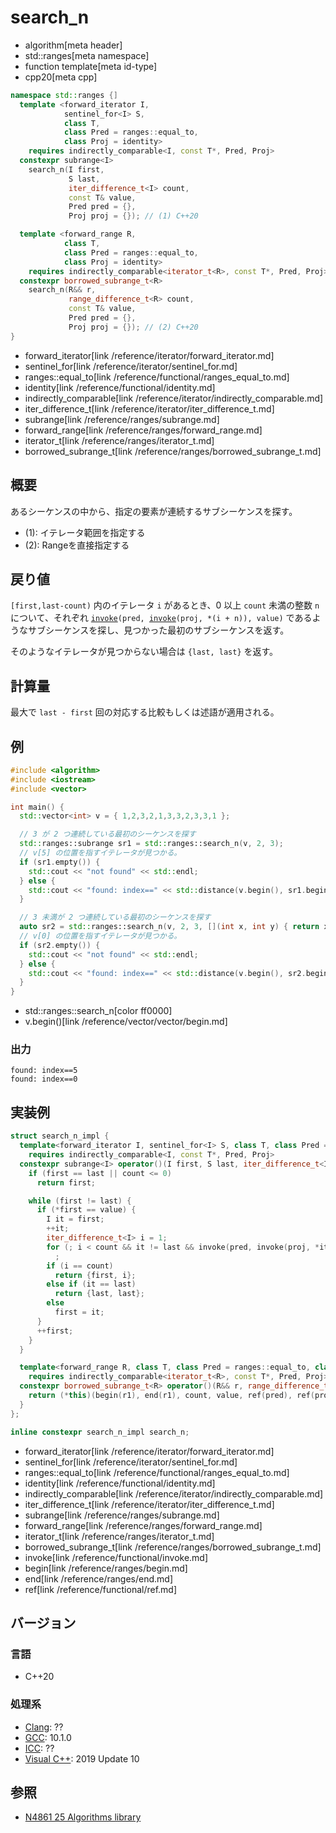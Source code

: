 # search_n
* algorithm[meta header]
* std::ranges[meta namespace]
* function template[meta id-type]
* cpp20[meta cpp]

```cpp
namespace std::ranges {]
  template <forward_iterator I,
            sentinel_for<I> S,
            class T,
            class Pred = ranges::equal_to,
            class Proj = identity>
    requires indirectly_comparable<I, const T*, Pred, Proj>
  constexpr subrange<I>
    search_n(I first,
             S last,
             iter_difference_t<I> count,
             const T& value,
             Pred pred = {},
             Proj proj = {}); // (1) C++20

  template <forward_range R,
            class T,
            class Pred = ranges::equal_to,
            class Proj = identity>
    requires indirectly_comparable<iterator_t<R>, const T*, Pred, Proj>
  constexpr borrowed_subrange_t<R>
    search_n(R&& r,
             range_difference_t<R> count,
             const T& value,
             Pred pred = {},
             Proj proj = {}); // (2) C++20
}
```
* forward_iterator[link /reference/iterator/forward_iterator.md]
* sentinel_for[link /reference/iterator/sentinel_for.md]
* ranges::equal_to[link /reference/functional/ranges_equal_to.md]
* identity[link /reference/functional/identity.md]
* indirectly_comparable[link /reference/iterator/indirectly_comparable.md]
* iter_difference_t[link /reference/iterator/iter_difference_t.md]
* subrange[link /reference/ranges/subrange.md]
* forward_range[link /reference/ranges/forward_range.md]
* iterator_t[link /reference/ranges/iterator_t.md]
* borrowed_subrange_t[link /reference/ranges/borrowed_subrange_t.md]


## 概要
あるシーケンスの中から、指定の要素が連続するサブシーケンスを探す。

- (1): イテレータ範囲を指定する
- (2): Rangeを直接指定する

## 戻り値
`[first,last-count)` 内のイテレータ `i` があるとき、0 以上 `count` 未満の整数 `n` について、それぞれ [`invoke`](/reference/functional/invoke.md)`(pred, `[`invoke`](/reference/functional/invoke.md)`(proj, *(i + n)), value)` であるようなサブシーケンスを探し、見つかった最初のサブシーケンスを返す。

そのようなイテレータが見つからない場合は `{last, last}` を返す。


## 計算量
最大で `last - first` 回の対応する比較もしくは述語が適用される。


## 例
```cpp example
#include <algorithm>
#include <iostream>
#include <vector>

int main() {
  std::vector<int> v = { 1,2,3,2,1,3,3,2,3,3,1 };

  // 3 が 2 つ連続している最初のシーケンスを探す
  std::ranges::subrange sr1 = std::ranges::search_n(v, 2, 3);
  // v[5] の位置を指すイテレータが見つかる。
  if (sr1.empty()) {
    std::cout << "not found" << std::endl;
  } else {
    std::cout << "found: index==" << std::distance(v.begin(), sr1.begin()) << std::endl;
  }

  // 3 未満が 2 つ連続している最初のシーケンスを探す
  auto sr2 = std::ranges::search_n(v, 2, 3, [](int x, int y) { return x < y; });
  // v[0] の位置を指すイテレータが見つかる。
  if (sr2.empty()) {
    std::cout << "not found" << std::endl;
  } else {
    std::cout << "found: index==" << std::distance(v.begin(), sr2.begin()) << std::endl;
  }
}
```
* std::ranges::search_n[color ff0000]
* v.begin()[link /reference/vector/vector/begin.md]

### 出力
```
found: index==5
found: index==0
```


## 実装例
```cpp
struct search_n_impl {
  template<forward_iterator I, sentinel_for<I> S, class T, class Pred = ranges::equal_to, class Proj = identity>
    requires indirectly_comparable<I, const T*, Pred, Proj>
  constexpr subrange<I> operator()(I first, S last, iter_difference_t<I> count, const T& value, Pred pred = {}, Proj proj = {}) const {
    if (first == last || count <= 0)
      return first;

    while (first != last) {
      if (*first == value) {
        I it = first;
        ++it;
        iter_difference_t<I> i = 1;
        for (; i < count && it != last && invoke(pred, invoke(proj, *it), value); ++i, ++it)
          ;
        if (i == count)
          return {first, i};
        else if (it == last)
          return {last, last};
        else
          first = it;
      }
      ++first;
    }
  }

  template<forward_range R, class T, class Pred = ranges::equal_to, class Proj = identity>
    requires indirectly_comparable<iterator_t<R>, const T*, Pred, Proj>
  constexpr borrowed_subrange_t<R> operator()(R&& r, range_difference_t<R> count, const T& value, Pred pred = {}, Proj proj = {}) const {
    return (*this)(begin(r1), end(r1), count, value, ref(pred), ref(proj));
  }
};

inline constexpr search_n_impl search_n;
```
* forward_iterator[link /reference/iterator/forward_iterator.md]
* sentinel_for[link /reference/iterator/sentinel_for.md]
* ranges::equal_to[link /reference/functional/ranges_equal_to.md]
* identity[link /reference/functional/identity.md]
* indirectly_comparable[link /reference/iterator/indirectly_comparable.md]
* iter_difference_t[link /reference/iterator/iter_difference_t.md]
* subrange[link /reference/ranges/subrange.md]
* forward_range[link /reference/ranges/forward_range.md]
* iterator_t[link /reference/ranges/iterator_t.md]
* borrowed_subrange_t[link /reference/ranges/borrowed_subrange_t.md]
* invoke[link /reference/functional/invoke.md]
* begin[link /reference/ranges/begin.md]
* end[link /reference/ranges/end.md]
* ref[link /reference/functional/ref.md]


## バージョン
### 言語
- C++20

### 処理系
- [Clang](/implementation.md#clang): ??
- [GCC](/implementation.md#gcc): 10.1.0
- [ICC](/implementation.md#icc): ??
- [Visual C++](/implementation.md#visual_cpp): 2019 Update 10

## 参照
- [N4861 25 Algorithms library](https://timsong-cpp.github.io/cppwp/n4861/algorithms)
